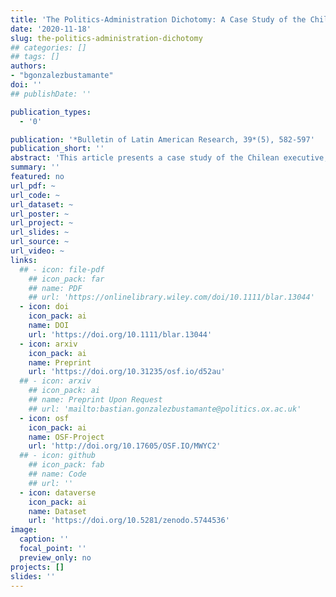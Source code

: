 ```yaml
---
title: 'The Politics‐Administration Dichotomy: A Case Study of the Chilean Executive during the Democratic Post‐Transition'
date: '2020-11-18'
slug: the-politics-administration-dichotomy
## categories: []
## tags: []
authors:
- "bgonzalezbustamante"
doi: ''
## publishDate: ''

publication_types:
  - '0'

publication: '*Bulletin of Latin American Research, 39*(5), 582-597'
publication_short: ''
abstract: 'This article presents a case study of the Chilean executive, focusing on the civil service in the period after the Pinochet dictatorship and the transition of the country to democracy. It provides synchronic and diachronic analysis of the organisation of the executive, public employment and the civil service. Both the qualitative description and statistical evidence reveal the establishment of a flexible regime of public employment with low levels of stability in senior public management positions.'
summary: ''
featured: no
url_pdf: ~
url_code: ~
url_dataset: ~
url_poster: ~
url_project: ~
url_slides: ~
url_source: ~
url_video: ~
links:
  ## - icon: file-pdf
    ## icon_pack: far
    ## name: PDF
    ## url: 'https://onlinelibrary.wiley.com/doi/10.1111/blar.13044'
  - icon: doi
    icon_pack: ai
    name: DOI
    url: 'https://doi.org/10.1111/blar.13044'
  - icon: arxiv
    icon_pack: ai
    name: Preprint
    url: 'https://doi.org/10.31235/osf.io/d52au'
  ## - icon: arxiv
    ## icon_pack: ai
    ## name: Preprint Upon Request
    ## url: 'mailto:bastian.gonzalezbustamante@politics.ox.ac.uk'
  - icon: osf
    icon_pack: ai
    name: OSF-Project
    url: 'http://doi.org/10.17605/OSF.IO/MWYC2'
  ## - icon: github
    ## icon_pack: fab
    ## name: Code
    ## url: ''
  - icon: dataverse
    icon_pack: ai
    name: Dataset
    url: 'https://doi.org/10.5281/zenodo.5744536'
image:
  caption: ''
  focal_point: ''
  preview_only: no
projects: []
slides: ''
---
```

